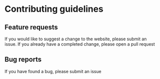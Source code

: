 # Contributing guidelines

## Feature requests

If you would like to suggest a change to the website, please submit an issue. If you already have a completed change, please open a pull request

## Bug reports

If you have found a bug, please submit an issue
